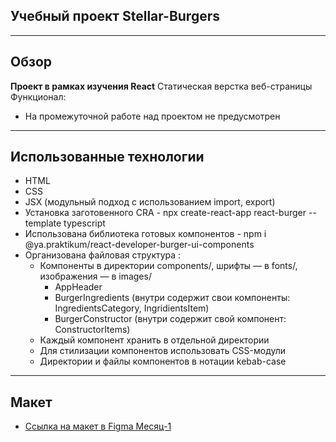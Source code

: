 ## Учебный проект Stellar-Burgers
___
## Обзор
**Проект в рамках изучения React**
Статическая верстка веб-страницы
Функционал:
 - На промежуточной работе над проектом не предусмотрен
___
## Использованные технологии
* HTML
* CSS
* JSX (модульный подход с использованием import, export)
* Установка заготовенного CRA - npx create-react-app react-burger --template typescript 
* Использована библиотека готовых компонентов - npm i @ya.praktikum/react-developer-burger-ui-components 
* Организована файловая структура : 
  - Компоненты в директории components/, шрифты — в fonts/, изображения — в images/
    - AppHeader
	 - BurgerIngredients (внутри содержит свои компоненты: IngredientsCategory, IngridientsItem)
	 - BurgerConstructor (внутри содержит свой компонент: ConstructorItems)
  - Каждый компонент хранить в отдельной директории
  - Для стилизации компонентов использовать CSS-модули
  - Директории и файлы компонентов в нотации kebab-case

___
## Макет
* [Ссылка на макет в Figma Месяц-1](https://www.figma.com/file/ocw9a6hNGeAejl4F3G9fp8/React-_-%D0%9F%D1%80%D0%BE%D0%B5%D0%BA%D1%82%D0%BD%D1%8B%D0%B5-%D0%B7%D0%B0%D0%B4%D0%B0%D1%87%D0%B8-(3-%D0%BC%D0%B5%D1%81%D1%8F%D1%86%D0%B0)_external_link?node-id=0%3A1)

